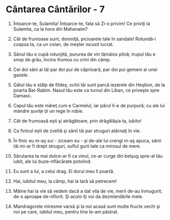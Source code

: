 # C&#226;ntarea C&#226;nt&#259;rilor - 7

1. Întoarce-te, Sulamita! Întoarce-te, fata să Zi-o privim! Ce priviţi la Sulamita, ca la hora din Mahanaim? 

2. Cât de frumoase sunt, domniţă, picioarele tale în sandale! Rotundă-i coapsa ta, ca un colan, de meşter iscusit lucrat. 

3. Sânul tău e cupă rotunjită, pururea de vin tămâios plină; trupul tău e snop de grâu, încins frumos cu crini din câmp. 

4. Cei doi sâni ai tăi par doi pui de căprioară, par doi pui gemeni ai unei gazele. 

5. Gâtul tău e stâlp de fildeş; ochii tăi sunt parcă iezerele din Heşbon, de la poarta Bat-Rabim. Nasul tău este ca turnul din Liban, ce priveşte spre Damasc. 

6. Capul tău este măreţ cum e Carmelul, iar părul Ii-e de purpură; cu ale lui mândre şuviţe ţii un rege în robie. 

7. Cât de frumoasă eşti şi atrăgătoare, prin drăgălăşia ta, iubito! 

8. Ca finicul eşti de zveltă şi sânii tăi par struguri atârnaţi în vie. 

9. În finic eu m-aş sui - ziceam eu - şi de-ale lui crengi m-aş apuca, sânii tăi mi-ar fi drept struguri, suflul gurii tale ca mirosul de mere. 

10. Sărutarea ta mai dulce-ar fi ca vinul, ce-ar curge din belşug spre-al tău iubit, ale lui buze-nflăcărate potolind. 

11. Eu sunt a lui, a celui drag. El dorul meu îl poartă. 

12. Hai, iubitul meu, la câmp, hai la tară să petrecem! 

13. Mâine hai la vie să vedem dacă a dat vila de vie, merii de-au înmugurit, de-s aproape de-nflorit. Şi acolo iţi voi da dezmierdările mele. 

14. Mandragorele miresme varsă şi la noi acasă sunt multe fructe vechi şi noi pe care, iubitul meu, pentru tine le-am păstrat. 

